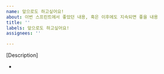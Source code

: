 ```yaml
---
name: 앞으로도 하고싶어요!
about: 이번 스프린트에서 좋았던 내용, 혹은 이후에도 지속되면 좋을 내용
title: ''
labels: 앞으로도 하고싶어요!
assignees: ''

---
```


[Description]
<!-- 이번 스프린트에서 좋았던 내용, 혹은 이후에도 지속되면 좋을 내용을 작성해주세요! 간단하게 적으시면 됩니다! -->

-
